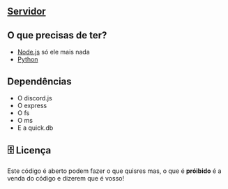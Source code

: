 ## [Servidor](https://discord.gg/stbDWbEX)

## O que precisas de ter?
- [Node.js](https://nodejs.org/) só ele mais nada
- [Python](https://www.python.org/)

## Dependências  
- O discord.js
- O express
- O fs 
- O ms
- E a quick.db

## 🗄️ Licença
Este código é aberto podem fazer o que quisres mas, o que é __próibido__ é a venda do código e dizerem que é vosso!
